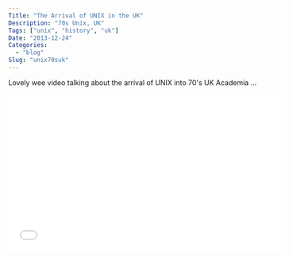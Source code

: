 ```yaml
---
Title: "The Arrival of UNIX in the UK"
Description: "70s Unix, UK"
Tags: ["unix", "history", "uk"]
Date: "2013-12-24"
Categories:
  - "blog"
Slug: "unix70suk"
---
```


Lovely wee video talking about the arrival of UNIX into 70's UK Academia ...

<div class="video-container">
<iframe width="560" height="315" src="//www.youtube.com/embed/-rPPqm44xLs" frameborder="0" allowfullscreen></iframe>
</div>

